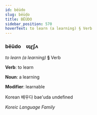 ```yaml
---
id: bëüdo
slug: bëüdo
title: BËÜDO
sidebar_position: 570
hoverText: to learn (a learning) § Verb
---
```


### bëüdo&emsp;<span kind="abugida">ʋʇɽʄʌ</span>

*to learn (a learning)* **§** Verb

**Verb**: to learn

**Noun**: a learning

**Modifier**: learnable

Korean 배우다 bae'uda undefined

*Koreic Language Family*
